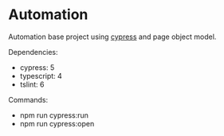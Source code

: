 ﻿# Automation

Automation base project using [cypress](https://www.cypress.io/) and page object model.

Dependencies:
  - cypress: 5
  - typescript: 4
  - tslint: 6

Commands:
  - npm run cypress:run
  - npm run cypress:open
